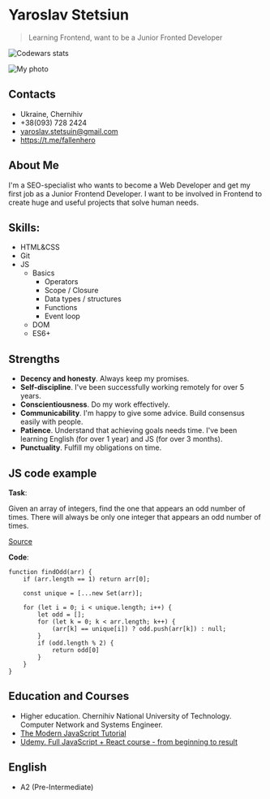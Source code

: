 # Yaroslav Stetsiun

>Learning Frontend, want to be a Junior Fronted Developer

![Codewars stats](https://www.codewars.com/users/ystetsuin/badges/micro "Codewars stats") 

![My photo](https://avatars.githubusercontent.com/u/4940636 "My photo")

## Contacts

- Ukraine, Chernihiv
- +38(093) 728 2424
- yaroslav.stetsuin@gmail.com
- https://t.me/fallenhero

## About Me

I'm a SEO-specialist who wants to become a Web Developer and get my first job as a Junior Frontend Developer.
I want to be involved in Frontend to create huge and useful projects that solve human needs.

## Skills:

- HTML&CSS
- Git
- JS
    - Basics
        - Operators
        - Scope / Closure
        - Data types / structures
        - Functions
        - Event loop
    - DOM
    - ES6+

## Strengths

- **Decency and honesty**. Always keep my promises.
- **Self-discipline**. I've been successfully working remotely for over 5 years.
- **Conscientiousness**. Do my work effectively.
- **Communicability**. I'm happy to give some advice. Build consensus easily with people.
- **Patience**. Understand that achieving goals needs time. I've been learning English (for over 1 year) and JS (for over 3 months).
- **Punctuality**. Fulfill my obligations on time.


## JS code example

**Task**:

Given an array of integers, find the one that appears an odd number of times.
There will always be only one integer that appears an odd number of times.

[Source](https://www.codewars.com/kata/54da5a58ea159efa38000836)

**Code**:

```
function findOdd(arr) {
    if (arr.length == 1) return arr[0];

    const unique = [...new Set(arr)];
    
    for (let i = 0; i < unique.length; i++) {
        let odd = [];
        for (let k = 0; k < arr.length; k++) {
            (arr[k] == unique[i]) ? odd.push(arr[k]) : null;
        }
        if (odd.length % 2) {
            return odd[0]
        }
    }
}
```

## Education and Courses

- Higher education. Chernihiv National University of Technology. Computer Network and Systems Engineer. 
- [The Modern JavaScript Tutorial](https://learn.javascript.ru/)
- [Udemy. Full JavaScript + React course - from beginning to result](https://www.udemy.com/course/javascript_full/)

## English

 - A2 (Pre-Intermediate)